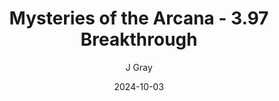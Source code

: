---
title: 'Mysteries of the Arcana - 3.97 Breakthrough'
alt: 'Mysteries of the Arcana'
date: '2024-10-03'
author: 'J Gray'
artist: 'Gennifer'
---